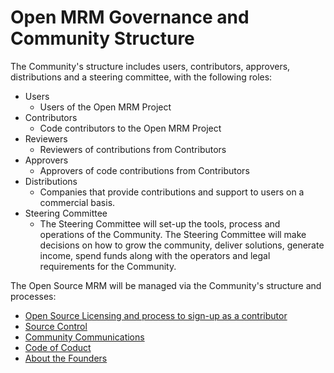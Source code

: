 # Open MRM Governance and Community Structure

The Community's structure includes users, contributors, approvers, distributions and a steering committee, with the following roles:

* Users
  *  Users of the Open MRM Project 
* Contributors
  *   Code contributors to the Open MRM Project
* Reviewers
  *   Reviewers of contributions from Contributors
* Approvers
  *   Approvers of code contributions from Contributors
* Distributions
  *   Companies that provide contributions and support to users on a commercial basis.
* Steering Committee
  *   The Steering Committee will set-up the tools, process and operations of the Community.   The Steering Committee will make decisions on how to grow the community, deliver solutions, generate income, spend funds along with the operators and legal requirements for the Community. 

The Open Source MRM will be managed via the Community's structure and processes:

* [Open Source Licensing and process to sign-up as a contributor](https://github.com/jbottum/openmrmtest/blob/main/governance.md) 
* [Source Control](https://github.com/jbottum/openmrmtest/blob/main/sourecontrol.md)  
* [Community Communications](https://github.com/jbottum/openmrmtest/blob/main/communications.md) 
* [Code of Coduct](https://github.com/jbottum/openmrmtest/blob/main/codeofconduct.md)
* [About the Founders](https://github.com/jbottum/openmrmtest/blob/main/founders.md)

